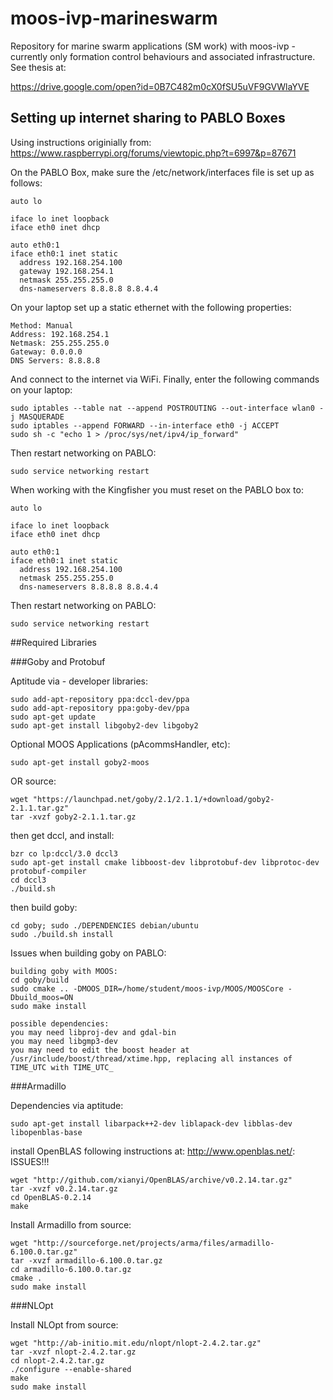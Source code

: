# moos-ivp-marineswarm

Repository for marine swarm applications (SM work) with moos-ivp - currently only formation control behaviours and associated infrastructure. See thesis at:

https://drive.google.com/open?id=0B7C482m0cX0fSU5uVF9GVWlaYVE


## Setting up internet sharing to PABLO Boxes  

Using instructions originially from:  https://www.raspberrypi.org/forums/viewtopic.php?t=6997&p=87671  

On the PABLO Box, make sure the /etc/network/interfaces file is set up as follows:  

    auto lo  
    
    iface lo inet loopback  
    iface eth0 inet dhcp  
    
    auto eth0:1  
    iface eth0:1 inet static  
      address 192.168.254.100  
      gateway 192.168.254.1  
      netmask 255.255.255.0  
      dns-nameservers 8.8.8.8 8.8.4.4  

On your laptop set up a static ethernet with the following properties:

    Method: Manual
    Address: 192.168.254.1
    Netmask: 255.255.255.0
    Gateway: 0.0.0.0
    DNS Servers: 8.8.8.8

And connect to the internet via WiFi. Finally, enter the following commands on your laptop:

    sudo iptables --table nat --append POSTROUTING --out-interface wlan0 -j MASQUERADE
    sudo iptables --append FORWARD --in-interface eth0 -j ACCEPT
    sudo sh -c "echo 1 > /proc/sys/net/ipv4/ip_forward"
    
Then restart networking on PABLO:

    sudo service networking restart
    
When working with the Kingfisher you must reset on the PABLO box to:

    auto lo  
    
    iface lo inet loopback  
    iface eth0 inet dhcp  
    
    auto eth0:1  
    iface eth0:1 inet static  
      address 192.168.254.100  
      netmask 255.255.255.0  
      dns-nameservers 8.8.8.8 8.8.4.4  

Then restart networking on PABLO:

    sudo service networking restart

##Required Libraries  

###Goby and Protobuf  

Aptitude via - developer libraries:  

    sudo add-apt-repository ppa:dccl-dev/ppa
    sudo add-apt-repository ppa:goby-dev/ppa
    sudo apt-get update
    sudo apt-get install libgoby2-dev libgoby2

Optional MOOS Applications (pAcommsHandler, etc):  

    sudo apt-get install goby2-moos

OR source:

    wget "https://launchpad.net/goby/2.1/2.1.1/+download/goby2-2.1.1.tar.gz"  
    tar -xvzf goby2-2.1.1.tar.gz  

then get dccl, and install:

    bzr co lp:dccl/3.0 dccl3  
    sudo apt-get install cmake libboost-dev libprotobuf-dev libprotoc-dev protobuf-compiler
    cd dccl3
    ./build.sh

then build goby:  

    cd goby; sudo ./DEPENDENCIES debian/ubuntu
    sudo ./build.sh install
    
Issues when building goby on PABLO:

    building goby with MOOS:  
    cd goby/build
    sudo cmake .. -DMOOS_DIR=/home/student/moos-ivp/MOOS/MOOSCore -Dbuild_moos=ON  
    sudo make install  
    
    possible dependencies:
    you may need libproj-dev and gdal-bin
    you may need libgmp3-dev
    you may need to edit the boost header at /usr/include/boost/thread/xtime.hpp, replacing all instances of TIME_UTC with TIME_UTC_
    
###Armadillo  
 
Dependencies via aptitude:

    sudo apt-get install libarpack++2-dev liblapack-dev libblas-dev libopenblas-base

install OpenBLAS following instructions at: http://www.openblas.net/: ISSUES!!!

    wget "http://github.com/xianyi/OpenBLAS/archive/v0.2.14.tar.gz"
    tar -xvzf v0.2.14.tar.gz
    cd OpenBLAS-0.2.14
    make

Install Armadillo from source:

    wget "http://sourceforge.net/projects/arma/files/armadillo-6.100.0.tar.gz"
    tar -xvzf armadillo-6.100.0.tar.gz
    cd armadillo-6.100.0.tar.gz
    cmake .
    sudo make install

###NLOpt  

Install NLOpt from source:

    wget "http://ab-initio.mit.edu/nlopt/nlopt-2.4.2.tar.gz"
    tar -xvzf nlopt-2.4.2.tar.gz
    cd nlopt-2.4.2.tar.gz
    ./configure --enable-shared
    make
    sudo make install

  
